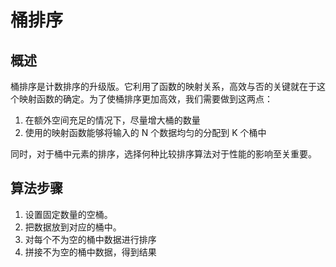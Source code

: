 # 桶排序

## 概述
桶排序是计数排序的升级版。它利用了函数的映射关系，高效与否的关键就在于这个映射函数的确定。为了使桶排序更加高效，我们需要做到这两点：
1. 在额外空间充足的情况下，尽量增大桶的数量
2. 使用的映射函数能够将输入的 N 个数据均匀的分配到 K 个桶中

同时，对于桶中元素的排序，选择何种比较排序算法对于性能的影响至关重要。

## 算法步骤
1. 设置固定数量的空桶。
2. 把数据放到对应的桶中。
3. 对每个不为空的桶中数据进行排序
4. 拼接不为空的桶中数据，得到结果